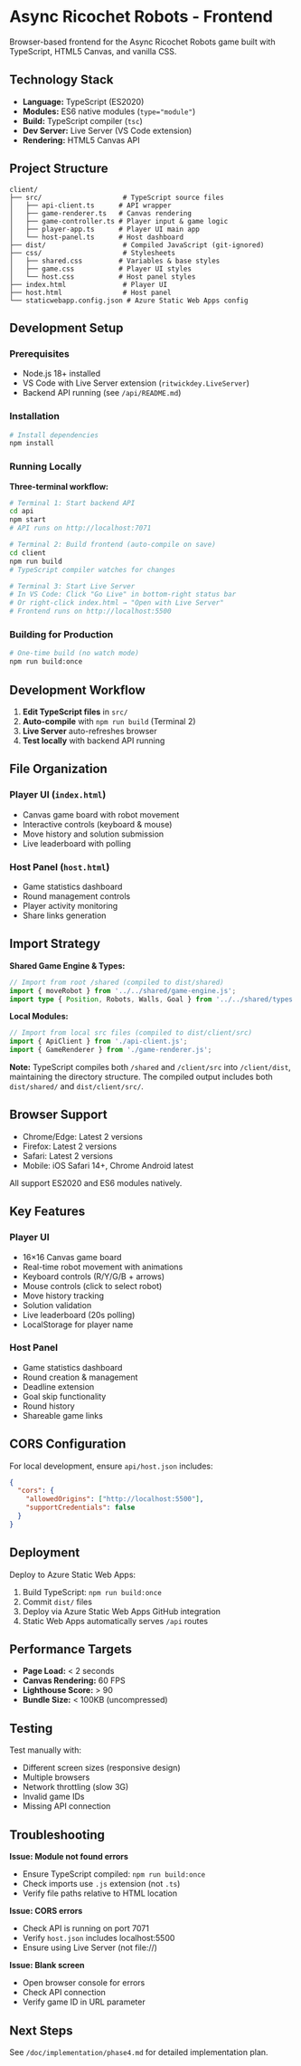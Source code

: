 # Async Ricochet Robots - Frontend

Browser-based frontend for the Async Ricochet Robots game built with TypeScript, HTML5 Canvas, and vanilla CSS.

## Technology Stack

- **Language:** TypeScript (ES2020)
- **Modules:** ES6 native modules (`type="module"`)
- **Build:** TypeScript compiler (`tsc`)
- **Dev Server:** Live Server (VS Code extension)
- **Rendering:** HTML5 Canvas API

## Project Structure

```
client/
├── src/                    # TypeScript source files
│   ├── api-client.ts      # API wrapper
│   ├── game-renderer.ts   # Canvas rendering
│   ├── game-controller.ts # Player input & game logic
│   ├── player-app.ts      # Player UI main app
│   └── host-panel.ts      # Host dashboard
├── dist/                   # Compiled JavaScript (git-ignored)
├── css/                    # Stylesheets
│   ├── shared.css         # Variables & base styles
│   ├── game.css           # Player UI styles
│   └── host.css           # Host panel styles
├── index.html              # Player UI
├── host.html               # Host panel
└── staticwebapp.config.json # Azure Static Web Apps config
```

## Development Setup

### Prerequisites

- Node.js 18+ installed
- VS Code with Live Server extension (`ritwickdey.LiveServer`)
- Backend API running (see `/api/README.md`)

### Installation

```bash
# Install dependencies
npm install
```

### Running Locally

**Three-terminal workflow:**

```bash
# Terminal 1: Start backend API
cd api
npm start
# API runs on http://localhost:7071

# Terminal 2: Build frontend (auto-compile on save)
cd client
npm run build
# TypeScript compiler watches for changes

# Terminal 3: Start Live Server
# In VS Code: Click "Go Live" in bottom-right status bar
# Or right-click index.html → "Open with Live Server"
# Frontend runs on http://localhost:5500
```

### Building for Production

```bash
# One-time build (no watch mode)
npm run build:once
```

## Development Workflow

1. **Edit TypeScript files** in `src/`
2. **Auto-compile** with `npm run build` (Terminal 2)
3. **Live Server** auto-refreshes browser
4. **Test locally** with backend API running

## File Organization

### Player UI (`index.html`)

- Canvas game board with robot movement
- Interactive controls (keyboard & mouse)
- Move history and solution submission
- Live leaderboard with polling

### Host Panel (`host.html`)

- Game statistics dashboard
- Round management controls
- Player activity monitoring
- Share links generation

## Import Strategy

**Shared Game Engine & Types:**
```typescript
// Import from root /shared (compiled to dist/shared)
import { moveRobot } from '../../shared/game-engine.js';
import type { Position, Robots, Walls, Goal } from '../../shared/types.js';
```

**Local Modules:**
```typescript
// Import from local src files (compiled to dist/client/src)
import { ApiClient } from './api-client.js';
import { GameRenderer } from './game-renderer.js';
```

**Note:** TypeScript compiles both `/shared` and `/client/src` into `/client/dist`, maintaining the directory structure. The compiled output includes both `dist/shared/` and `dist/client/src/`.

## Browser Support

- Chrome/Edge: Latest 2 versions
- Firefox: Latest 2 versions  
- Safari: Latest 2 versions
- Mobile: iOS Safari 14+, Chrome Android latest

All support ES2020 and ES6 modules natively.

## Key Features

### Player UI
- 16×16 Canvas game board
- Real-time robot movement with animations
- Keyboard controls (R/Y/G/B + arrows)
- Mouse controls (click to select robot)
- Move history tracking
- Solution validation
- Live leaderboard (20s polling)
- LocalStorage for player name

### Host Panel
- Game statistics dashboard
- Round creation & management
- Deadline extension
- Goal skip functionality
- Round history
- Shareable game links

## CORS Configuration

For local development, ensure `api/host.json` includes:

```json
{
  "cors": {
    "allowedOrigins": ["http://localhost:5500"],
    "supportCredentials": false
  }
}
```

## Deployment

Deploy to Azure Static Web Apps:

1. Build TypeScript: `npm run build:once`
2. Commit `dist/` files
3. Deploy via Azure Static Web Apps GitHub integration
4. Static Web Apps automatically serves `/api` routes

## Performance Targets

- **Page Load:** < 2 seconds
- **Canvas Rendering:** 60 FPS
- **Lighthouse Score:** > 90
- **Bundle Size:** < 100KB (uncompressed)

## Testing

Test manually with:
- Different screen sizes (responsive design)
- Multiple browsers
- Network throttling (slow 3G)
- Invalid game IDs
- Missing API connection

## Troubleshooting

**Issue: Module not found errors**
- Ensure TypeScript compiled: `npm run build:once`
- Check imports use `.js` extension (not `.ts`)
- Verify file paths relative to HTML location

**Issue: CORS errors**
- Check API is running on port 7071
- Verify `host.json` includes localhost:5500
- Ensure using Live Server (not file://)

**Issue: Blank screen**
- Open browser console for errors
- Check API connection
- Verify game ID in URL parameter

## Next Steps

See `/doc/implementation/phase4.md` for detailed implementation plan.
